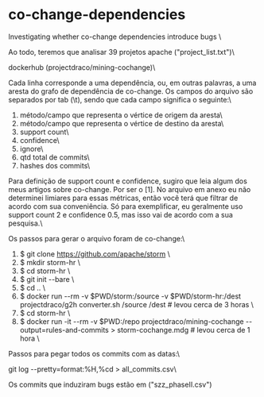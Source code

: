 # co-change-dependencies
Investigating whether co-change dependencies introduce bugs \\

Ao todo, teremos que analisar 39 projetos apache ("project_list.txt")\\

dockerhub (projectdraco/mining-cochange)\\

Cada linha corresponde a uma dependência, ou, em outras palavras, a uma aresta do grafo de dependência de co-change. Os campos do arquivo são separados por tab (\t), sendo que cada campo significa o seguinte:\\

1.  método/campo que representa o vértice de origem da aresta\\
2.  método/campo que representa o vértice de destino da aresta\\
3.  support count\\
4.  confidence\\
5.  ignore\\
6.  qtd total de commits\\
7.  hashes dos commits\\

Para definição de support count e confidence, sugiro que leia algum dos meus artigos sobre co-change. Por ser o [1]. No arquivo em anexo eu não determinei limiares para essas métricas, então você terá que filtrar de acordo com sua conveniência. Só para exemplificar, eu geralmente uso support count 2 e confidence 0.5, mas isso vai de acordo com a sua pesquisa.\\

Os passos  para gerar o arquivo foram de co-change:\\

1.  $ git clone https://github.com/apache/storm  \\
2.  $ mkdir storm-hr  \\
3.  $ cd storm-hr   \\
4.  $ git init --bare \\ 
5.  $ cd ..   \\
6.  $ docker run --rm -v $PWD/storm:/source -v $PWD/storm-hr:/dest projectdraco/g2h converter.sh /source /dest  # levou cerca de 3 horas \\
7.  $ cd storm-hr \\
8.  $ docker run -it --rm -v $PWD:/repo projectdraco/mining-cochange --output=rules-and-commits > storm-cochange.mdg # levou cerca de 1 hora \\

Passos para pegar todos os commits com as datas:\\

git log --pretty=format:%H,%cd  >  all_commits.csv\\

Os commits que induziram bugs estão em ("szz_phaseII.csv")
